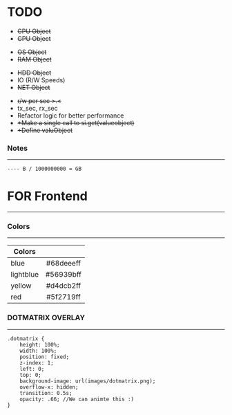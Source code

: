 # TODO
* ~~CPU Object~~
* ~~GPU Object~~
+ ~~OS Object~~
+ ~~RAM Object~~
* ~~HDD Object~~
* IO (R/W Speeds)
* ~~NET Object~~
+ ~~r/w per sec >.<~~
+ tx_sec, rx_sec
+ Refactor logic for better performance
+ ~~+Make a single call to si.get(valueobject)~~
+ ~~+Define valuObject~~

### Notes
-----------------------
```
---- B / 1000000000 = GB   
```



# FOR Frontend
-----------------------

### Colors
-----------------------
| Colors        | |
| ------------- |:-------------:|
| blue | #68deeeff |
| lightblue | #56939bff |
| yellow | #d4dcb2ff |
| red | #5f2719ff |


### DOTMATRIX OVERLAY
-----------------------
```
.dotmatrix {
    height: 100%;
    width: 100%;
    position: fixed;
    z-index: 1;
    left: 0;
    top: 0;
    background-image: url(images/dotmatrix.png);
    overflow-x: hidden;
    transition: 0.5s;
    opacity: .66; //We can animte this :)
}
```

